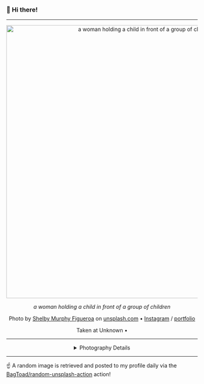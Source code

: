 ### 👋 Hi there!

----
<div align="center">
  <img width="720" src="https://images.unsplash.com/photo-1705085728576-8c685b20b716?crop=entropy&cs=tinysrgb&fit=max&fm=jpg&ixid=M3w1NTI0NDl8MHwxfHJhbmRvbXx8fHx8fHx8fDE3MDYwNzU5MTh8&ixlib=rb-4.0.3&q=80&w=1080" alt="a woman holding a child in front of a group of children">
  
  <em>a woman holding a child in front of a group of children</em>
  
  <em></em>

  Photo by [Shelby Murphy Figueroa](https://www.radicalrecollection.org) on [unsplash.com](https://unsplash.com/) • [Instagram](https://instagram.com/shelbyfigueroa) / [portfolio](https://www.radicalrecollection.org)
  
  Taken at Unknown • 
  
  ---
  
<details>
<summary>Photography Details</summary>
  
| Parameter     | Value |
| ------------- | ----- |
| Camera Model  | ILCE-7C |
| Exposure Time | 1/250 |
| Aperture      | 1.8 |
| Focal Length  | 35.0 |
| ISO           | 3200 |
| Location      | Unknown (null) |
| Coordinates   | Latitude 0, Longitude 0 |

</details>

</div>

----

☝️ A random image is retrieved and posted to my profile daily via the [BagToad/random-unsplash-action](https://github.com/BagToad/random-unsplash-action) action!
